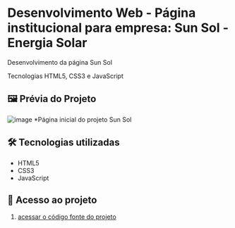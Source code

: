 # Desenvolvimento Web - Página institucional para empresa: Sun Sol - Energia Solar

Desenvolvimento da página Sun Sol

Tecnologias HTML5, CSS3 e JavaScript

## 🖼 Prévia do Projeto 
![image](https://github.com/user-attachments/assets/aa2cfd87-ed05-4f50-9b23-1f3c78ec5d2e)
*Página inicial do projeto Sun Sol

## 🛠 Tecnologias utilizadas

- HTML5
- CSS3
- JavaScript

## 📁 Acesso ao projeto

1. [acessar o código fonte do projeto](https://github.com/viniciusalmeidaalves/projeto-web-sun-sol-energia-solar)
